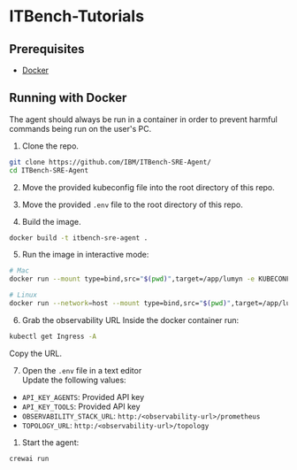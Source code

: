 # ITBench-Tutorials

## Prerequisites
- [Docker](https://docs.docker.com/get-started/get-docker/)


## Running with Docker
The agent should always be run in a container in order to prevent harmful commands being run on the user's PC.  

1. Clone the repo.
```bash
git clone https://github.com/IBM/ITBench-SRE-Agent/
cd ITBench-SRE-Agent
```

2. Move the provided kubeconfig file into the root directory of this repo.
3. Move the provided `.env` file to the root directory of this repo.

4. Build the image.
```bash
docker build -t itbench-sre-agent .
```

5. Run the image in interactive mode:
```bash
# Mac
docker run --mount type=bind,src="$(pwd)",target=/app/lumyn -e KUBECONFIG=/app/lumyn/config -it itbench-sre-agent /bin/bash
```
```bash
# Linux
docker run --network=host --mount type=bind,src="$(pwd)",target=/app/lumyn -e KUBECONFIG=/app/lumyn/config -it itbench-sre-agent /bin/bash
```


6. Grab the observability URL
Inside the docker container run:
```bash
kubectl get Ingress -A
```

Copy the URL.

7. Open the `.env` file in a text editor  
Update the following values:
- `API_KEY_AGENTS`: Provided API key
- `API_KEY_TOOLS`: Provided API key
- `OBSERVABILITY_STACK_URL`: `http:/<observability-url>/prometheus`
- `TOPOLOGY_URL`: `http:/<observability-url>/topology`


1. Start the agent:
```bash
crewai run
```
